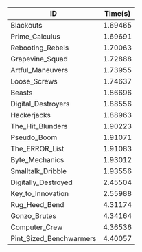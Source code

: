 |ID|Time(s)|
|-|-|
|Blackouts|1.69465|
|Prime_Calculus|1.69691|
|Rebooting_Rebels|1.70063|
|Grapevine_Squad|1.72888|
|Artful_Maneuvers|1.73955|
|Loose_Screws|1.74637|
|Beasts|1.86696|
|Digital_Destroyers|1.88556|
|Hackerjacks|1.88963|
|The_Hit_Blunders|1.90223|
|Pseudo_Boom|1.91071|
|The_ERROR_List|1.91083|
|Byte_Mechanics|1.93012|
|Smalltalk_Dribble|1.93556|
|Digitally_Destroyed|2.45504|
|Key_to_Innovation|2.55988|
|Rug_Heed_Bend|4.31174|
|Gonzo_Brutes|4.34164|
|Computer_Crew|4.36536|
|Pint_Sized_Benchwarmers|4.40057|
